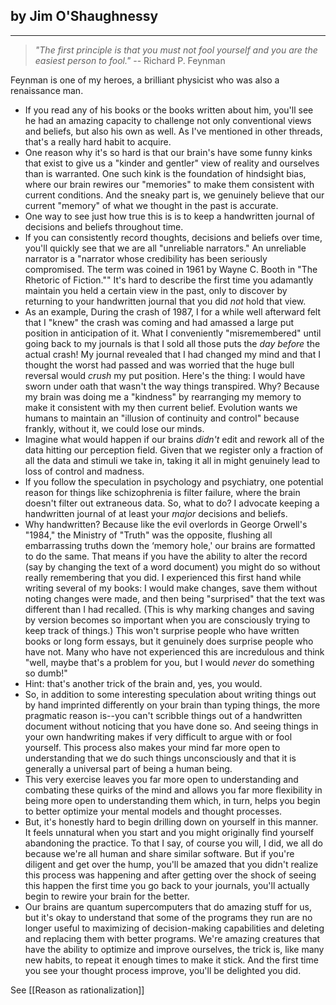 ## by Jim O'Shaughnessy
---
> _"The first principle is that you must not fool yourself and you are the easiest person to fool."_
-- Richard P. Feynman

Feynman is one of my heroes, a brilliant physicist who was also a renaissance man.

- If you read any of his books or the books written about him, you'll see he had an amazing capacity to challenge not only conventional views and beliefs, but also his own as well. As I've mentioned in other threads, that's a really hard habit to acquire. 
- One reason why it's so hard is that our brain's have some funny kinks that exist to give us a "kinder and gentler" view of reality and ourselves than is warranted. One such kink is the foundation of hindsight bias, where our brain rewires our "memories" to make them consistent with current conditions. And the sneaky part is, we genuinely believe that our current "memory" of what we thought in the past is accurate. 
- One way to see just how true this is is to keep a handwritten journal of decisions and beliefs throughout time.
- If you can consistently record thoughts, decisions and beliefs over time, you'll quickly see that we are all "unreliable narrators." An unreliable narrator is a "narrator whose credibility has been seriously compromised. The term was coined in 1961 by Wayne C. Booth in "The Rhetoric of Fiction."" It's hard to describe the first time you adamantly maintain you held a certain view in the past, only to discover by returning to your handwritten journal that you did *not* hold that view.
- As an example, During the crash of 1987, I for a while well afterward felt that I "knew" the crash was coming and had amassed a large put position in anticipation of it. What I conveniently "misremembered" until going back to my journals is that I sold all those puts the *day before* the actual crash! My journal revealed that I had changed my mind and that I thought the worst had passed and was worried that the huge bull reversal would *crush* my put position. Here's the thing: I would have sworn under oath that wasn't the way things transpired. Why? Because my brain was doing me a "kindness" by rearranging my memory to make it consistent with my then current belief. Evolution wants we humans to maintain an "illusion of continuity and control" because frankly, without it, we could lose our minds. 
- Imagine what would happen if our brains *didn't* edit and rework all of the data hitting our perception field. Given that we register only a fraction of all the data and stimuli we take in, taking it all in might genuinely lead to loss of control and madness.
- If you follow the speculation in psychology and psychiatry, one potential reason for things like schizophrenia is filter failure, where the brain doesn't filter out extraneous data. So, what to do? I advocate keeping a handwritten journal of at least your *major* decisions and beliefs. 
- Why handwritten? Because like the evil overlords in George Orwell's "1984," the Ministry of "Truth" was the opposite, flushing all embarrassing truths down the ‘memory hole,' our brains are formatted to do the same. That means if you have the ability to alter the record (say by changing the text of a word document) you might do so without really remembering that you did. I experienced this first hand while writing several of my books: I would make changes, save them without noting changes were made, and then being "surprised" that the text was different than I had recalled. (This is why marking changes and saving by version becomes so important when you are consciously trying to keep track of things.) This won't surprise people who have written books or long form essays, but it genuinely does surprise people who have not. Many who have not experienced this are incredulous and think "well, maybe that's a problem for you, but I would *never* do something so dumb!"
- Hint: that's another trick of the brain and, yes, you would.
- So, in addition to some interesting speculation about writing things out by hand imprinted differently on your brain than typing things, the more pragmatic reason is--you can't scribble things out of a handwritten document without noticing that you have done so. And seeing things in your own handwriting makes if very difficult to argue with or fool yourself. This process also makes your mind far more open to understanding that we do such things unconsciously and that it is generally a universal part of being a human being.
- This very exercise leaves you far more open to understanding and combating these quirks of the mind and allows you far more flexibility in being more open to understanding them which, in turn, helps you begin to better optimize your mental models and thought processes. 
- But, it's honestly hard to begin drilling down on yourself in this manner. It feels unnatural when you start and you might originally find yourself abandoning the practice. To that I say, of course you will, I did, we all do because we're all human and share similar software. But if you're diligent and get over the hump, you'll be amazed that you didn't realize this process was happening and after getting over the shock of seeing this happen the first time you go back to your journals, you'll actually begin to rewire your brain for the better. 
- Our brains are quantum supercomputers that do amazing stuff for us, but it's okay to understand that some of the programs they run are no longer useful to maximizing of decision-making capabilities and deleting and replacing them with better programs. We're amazing creatures that have the ability to optimize and improve ourselves, the trick is, like many new habits, to repeat it enough times to make it stick. And the first time you see your thought process improve, you'll be delighted you did.


See [[Reason as rationalization]]
